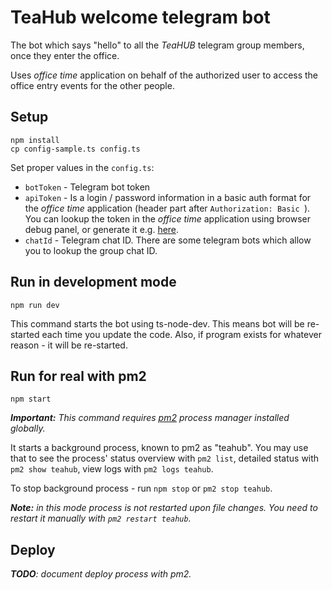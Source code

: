 # TeaHub welcome telegram bot

The bot which says "hello" to all the _TeaHUB_ telegram group members, once they enter the office.

Uses _office time_ application on behalf of the authorized user to access the office entry events for the other people.

## Setup

```
npm install
cp config-sample.ts config.ts
```

Set proper values in the `config.ts`:

 - `botToken` - Telegram bot token
 - `apiToken` - Is a login / password information in a basic auth format for the _office time_ application (header part after `Authorization: Basic `). You can lookup the token in the _office time_ application using browser debug panel, or generate it e.g. [here](https://www.blitter.se/utils/basic-authentication-header-generator/).
 - `chatId` - Telegram chat ID. There are some telegram bots which allow you to lookup the group chat ID.

 ## Run in development mode

 `npm run dev`

 This command starts the bot using ts-node-dev. This means bot will be re-started each time you update the code. Also, if program exists for whatever reason - it will be re-started.

 ## Run for real with pm2

 `npm start`

___Important:__ This command requires [pm2](http://pm2.keymetrics.io/) process manager installed globally._

It starts a background process, known to pm2 as "teahub". You may use that to see the process' status overview with `pm2 list`, detailed status with `pm2 show teahub`, view logs with `pm2 logs teahub`.

To stop background process - run `npm stop` or `pm2 stop teahub`.

___Note:__ in this mode process is not restarted upon file changes. You need to restart it manually with `pm2 restart teahub`._

## Deploy
___TODO__: document deploy process with pm2._